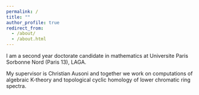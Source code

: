 ```yaml
---
permalink: /
title: ""
author_profile: true
redirect_from: 
  - /about/
  - /about.html
---
```


I am a second year doctorate candidate in mathematics at Universite Paris Sorbonne Nord (Paris 13), LAGA. 

My supervisor is Christian Ausoni and together we work on computations of algebraic K-theory and topological cyclic homology of lower chromatic ring spectra. 
